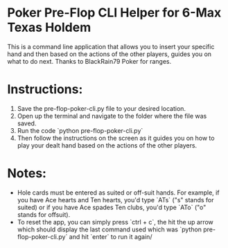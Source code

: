 # Poker Pre-Flop CLI Helper for 6-Max Texas Holdem
This is a command line application that allows you to insert your specific hand and then based on the actions of the other players, guides you on what to do next. Thanks to BlackRain79 Poker for ranges.

# Instructions:
<ol>
  <li>Save the pre-flop-poker-cli.py file to your desired location. </li>
  <li>Open up the terminal and navigate to the folder where the file was saved.</li>
  <li>Run the code `python pre-flop-poker-cli.py`</li>
  <li>Then follow the instructions on the screen as it guides you on how to play your dealt hand based on the actions of the other players.</li>
</ol>

# Notes:
<ul>
  <li>Hole cards must be entered as suited or off-suit hands. For example, if you have Ace hearts and Ten hearts, you'd type `ATs` ("s" stands for suited) or if you have Ace spades Ten clubs, you'd type `ATo` ("o" stands for offsuit).</li>
  <li>To reset the app, you can simply press `ctrl + c`, the hit the up arrow which should display the last command used which was `python pre-flop-poker-cli.py` and hit `enter` to run it again/</li>

</ul>
